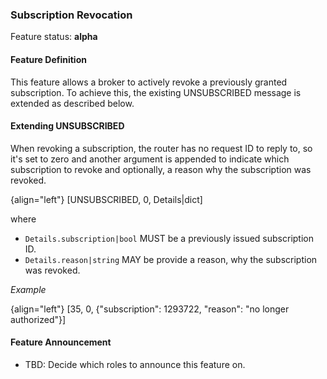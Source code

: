 ### Subscription Revocation

Feature status: **alpha**

#### Feature Definition

This feature allows a broker to actively revoke a previously granted subscription.
To achieve this, the existing UNSUBSCRIBED message is extended as described below.

#### Extending UNSUBSCRIBED

When revoking a subscription, the router has no request ID to reply to, so it's set to zero and another argument is
appended to indicate which subscription to revoke and optionally, a reason why the subscription was revoked.

{align="left"}
        [UNSUBSCRIBED, 0, Details|dict]

where

 * `Details.subscription|bool` MUST be a previously issued subscription ID.
 * `Details.reason|string` MAY be provide a reason, why the subscription was revoked.

*Example*

{align="left"}
        [35, 0, {"subscription": 1293722, "reason": "no longer authorized"}]

#### Feature Announcement

- TBD: Decide which roles to announce this feature on.
